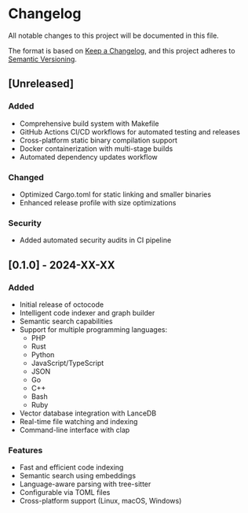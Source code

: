 # Changelog

All notable changes to this project will be documented in this file.

The format is based on [Keep a Changelog](https://keepachangelog.com/en/1.0.0/),
and this project adheres to [Semantic Versioning](https://semver.org/spec/v2.0.0.html).

## [Unreleased]

### Added
- Comprehensive build system with Makefile
- GitHub Actions CI/CD workflows for automated testing and releases
- Cross-platform static binary compilation support
- Docker containerization with multi-stage builds
- Automated dependency updates workflow

### Changed
- Optimized Cargo.toml for static linking and smaller binaries
- Enhanced release profile with size optimizations

### Security
- Added automated security audits in CI pipeline

## [0.1.0] - 2024-XX-XX

### Added
- Initial release of octocode
- Intelligent code indexer and graph builder
- Semantic search capabilities
- Support for multiple programming languages:
  - PHP
  - Rust
  - Python
  - JavaScript/TypeScript
  - JSON
  - Go
  - C++
  - Bash
  - Ruby
- Vector database integration with LanceDB
- Real-time file watching and indexing
- Command-line interface with clap

### Features
- Fast and efficient code indexing
- Semantic search using embeddings
- Language-aware parsing with tree-sitter
- Configurable via TOML files
- Cross-platform support (Linux, macOS, Windows)